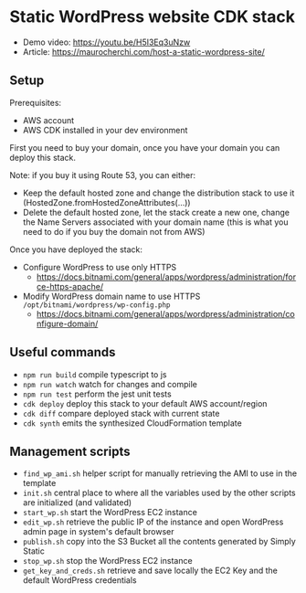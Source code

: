 # Static WordPress website CDK stack

* Demo video: https://youtu.be/H5I3Eq3uNzw
* Article: https://maurocherchi.com/host-a-static-wordpress-site/

## Setup

Prerequisites:
* AWS account
* AWS CDK installed in your dev environment

First you need to buy your domain, once you have your domain you can deploy this stack.

Note: if you buy it using Route 53, you can either:
* Keep the default hosted zone and change the distribution stack to use it (HostedZone.fromHostedZoneAttributes(...))
* Delete the default hosted zone, let the stack create a new one, change the Name Servers associated with your domain name (this is what you need to do if you buy the domain not from AWS)

Once you have deployed the stack:
* Configure WordPress to use only HTTPS
  * https://docs.bitnami.com/general/apps/wordpress/administration/force-https-apache/
* Modify WordPress domain name to use HTTPS `/opt/bitnami/wordpress/wp-config.php`
  * https://docs.bitnami.com/general/apps/wordpress/administration/configure-domain/

## Useful commands

* `npm run build`   compile typescript to js
* `npm run watch`   watch for changes and compile
* `npm run test`    perform the jest unit tests
* `cdk deploy`      deploy this stack to your default AWS account/region
* `cdk diff`        compare deployed stack with current state
* `cdk synth`       emits the synthesized CloudFormation template

## Management scripts

* `find_wp_ami.sh`          helper script for manually retrieving the AMI to use in the template
* `init.sh`                 central place to where all the variables used by the other scripts are initialized (and validated)
* `start_wp.sh`             start the WordPress EC2 instance
* `edit_wp.sh`              retrieve the public IP of the instance and open WordPress admin page in system's default browser
* `publish.sh`              copy into the S3 Bucket all the contents generated by Simply Static
* `stop_wp.sh`              stop the WordPress EC2 instance
* `get_key_and_creds.sh`    retrieve and save locally the EC2 Key and the default WordPress credentials
